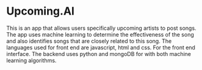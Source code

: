 # Upcoming.AI
This is an app that allows users specifically upcoming artists to post songs. The app uses machine learning to determine the effectiveness of the song and also identifies songs that are closely related to this song.
The languages used for front end are javascript, html and css. For the front end interface.
The backend uses python and mongoDB for with both machine learning algorithms.
